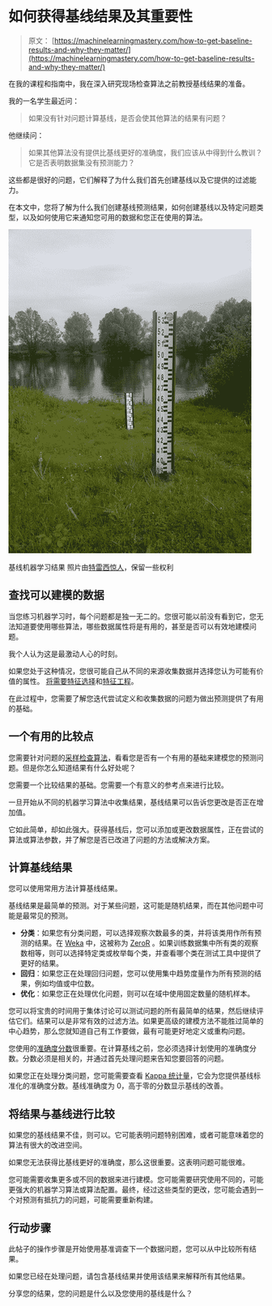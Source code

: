 # 如何获得基线结果及其重要性

> 原文： [https://machinelearningmastery.com/how-to-get-baseline-results-and-why-they-matter/](https://machinelearningmastery.com/how-to-get-baseline-results-and-why-they-matter/)

在我的课程和指南中，我在深入研究现场检查算法之前教授基线结果的准备。

我的一名学生最近问：

> 如果没有针对问题计算基线，是否会使其他算法的结果有问题？

他继续问：

> 如果其他算法没有提供比基线更好的准确度，我们应该从中得到什么教训？它是否表明数据集没有预测能力？

这些都是很好的问题，它们解释了为什么我们首先创建基线以及它提供的过滤能力。

在本文中，您将了解为什么我们创建基线预测结果，如何创建基线以及特定问题类型，以及如何使用它来通知您可用的数据和您正在使用的算法。

[![Baseline Machine Learning Results](img/0f07eecc60c827c4570c9722d470020f.jpg)](https://3qeqpr26caki16dnhd19sv6by6v-wpengine.netdna-ssl.com/wp-content/uploads/2014/11/Baseline-Machine-Learning-Results.jpg)

基线机器学习结果
照片由[特雷西惊人](http://www.flickr.com/photos/tracy_the_astonishing/7226371136)，保留一些权利

## 查找可以建模的数据

当您练习机器学习时，每个问题都是独一无二的。您很可能以前没有看到它，您无法知道要使用哪些算法，哪些数据属性将是有用的，甚至是否可以有效地建模问题。

我个人认为这是最激动人心的时刻。

如果您处于这种情况，您很可能自己从不同的来源收集数据并选择您认为可能有价值的属性。 [将需要特征选择](http://machinelearningmastery.com/an-introduction-to-feature-selection/ "An Introduction to Feature Selection")和[特征工程](http://machinelearningmastery.com/discover-feature-engineering-how-to-engineer-features-and-how-to-get-good-at-it/ "Discover Feature Engineering, How to Engineer Features and How to Get Good at It")。

在此过程中，您需要了解您迭代尝试定义和收集数据的问题为做出预测提供了有用的基础。

## 一个有用的比较点

您需要针对问题的[采样检查算法](http://machinelearningmastery.com/why-you-should-be-spot-checking-algorithms-on-your-machine-learning-problems/ "Why you should be Spot-Checking Algorithms on your Machine Learning Problems")，看看您是否有一个有用的基础来建模您的预测问题。但是你怎么知道结果有什么好处呢？

您需要一个比较结果的基础。您需要一个有意义的参考点来进行比较。

一旦开始从不同的机器学习算法中收集结果，基线结果可以告诉您更改是否正在增加值。

它如此简单，却如此强大。获得基线后，您可以添加或更改数据属性，正在尝试的算法或算法参数，并了解您是否已改进了问题的方法或解决方案。

## 计算基线结果

您可以使用常用方法计算基线结果。

基线结果是最简单的预测。对于某些问题，这可能是随机结果，而在其他问题中可能是最常见的预测。

*   **分类**：如果您有分类问题，可以选择观察次数最多的类，并将该类用作所有预测的结果。在 [Weka](http://machinelearningmastery.com/how-to-run-your-first-classifier-in-weka/ "How to Run Your First Classifier in Weka") 中，这被称为 [ZeroR](http://weka.sourceforge.net/doc.dev/weka/classifiers/rules/ZeroR.html) 。如果训练数据集中所有类的观察数相等，则可以选择特定类或枚举每个类，并查看哪个类在测试工具中提供了更好的结果。
*   **回归**：如果您正在处理回归问题，您可以使用集中趋势度量作为所有预测的结果，例如均值或中位数。
*   **优化**：如果您正在处理优化问题，则可以在域中使用固定数量的随机样本。

您可以将宝贵的时间用于集体讨论可以测试问题的所有最简单的结果，然后继续评估它们。结果可以是非常有效的过滤方法。如果更高级的建模方法不能胜过简单的中心趋势，那么您就知道自己有工作要做，最有可能更好地定义或重构问题。

您使用的[准确度分数](http://machinelearningmastery.com/classification-accuracy-is-not-enough-more-performance-measures-you-can-use/ "Classification Accuracy is Not Enough: More Performance Measures You Can Use")很重要。在计算基线之前，您必须选择计划使用的准确度分数。分数必须是相关的，并通过首先处理问题来告知您要回答的问题。

如果您正在处理分类问题，您可能需要查看 [Kappa 统计量](http://en.wikipedia.org/wiki/Cohen's_kappa)，它会为您提供基线标准化的准确度分数。基线准确度为 0，高于零的分数显示基线的改善。

## 将结果与基线进行比较

如果您的基线结果不佳，则可以。它可能表明问题特别困难，或者可能意味着您的算法有很大的改进空间。

如果您无法获得比基线更好的准确度，那么这很重要。这表明问题可能很难。

您可能需要收集更多或不同的数据来进行建模。您可能需要研究使用不同的，可能更强大的机器学习算法或算法配置。最终，经过这些类型的更改，您可能会遇到一个对预测有抵抗力的问题，可能需要重新构建。

## 行动步骤

此帖子的操作步骤是开始使用基准调查下一个数据问题，您可以从中比较所有结果。

如果您已经在处理问题，请包含基线结果并使用该结果来解释所有其他结果。

分享您的结果，您的问题是什么以及您使用的基线是什么？